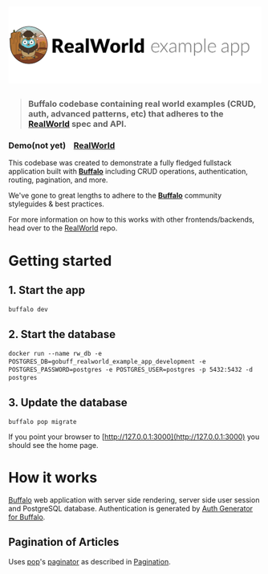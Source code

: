 # ![RealWorld Example App](logo.png)

> ### Buffalo codebase containing real world examples (CRUD, auth, advanced patterns, etc) that adheres to the [RealWorld](https://github.com/gothinkster/realworld) spec and API.


### Demo(not yet)&nbsp;&nbsp;&nbsp;&nbsp;[RealWorld](https://github.com/gothinkster/realworld)


This codebase was created to demonstrate a fully fledged fullstack application built with **[Buffalo](http://gobuffalo.io)** including CRUD operations, authentication, routing, pagination, and more.

We've gone to great lengths to adhere to the **[Buffalo](http://gobuffalo.io)** community styleguides & best practices.

For more information on how to this works with other frontends/backends, head over to the [RealWorld](https://github.com/gothinkster/realworld) repo.

# Getting started

## 1. Start the app

	buffalo dev

## 2. Start the database

	docker run --name rw_db -e POSTGRES_DB=gobuff_realworld_example_app_development -e POSTGRES_PASSWORD=postgres -e POSTGRES_USER=postgres -p 5432:5432 -d postgres

## 3. Update the database

	buffalo pop migrate

If you point your browser to [http://127.0.0.1:3000](http://127.0.0.1:3000) you should see the home page.

# How it works

[Buffalo](http://gobuffalo.io) web application with server side rendering, server side user session and PostgreSQL database. Authentication is generated by [Auth Generator for Buffalo](https://github.com/gobuffalo/buffalo-auth).

## Pagination of Articles
Uses [pop](https://github.com/gobuffalo/pop)'s [paginator](https://github.com/gobuffalo/pop/blob/master/paginator.go) as described in [Pagination](https://github.com/gobuffalo/tags/wiki/Pagination).

